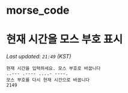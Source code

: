 # morse_code
# 현재 시간을 모스 부호 표시
<!-- MORSE_TIME_START -->
_Last updated: `21:49` (KST)_

```
현재 시간을 입력하세요. 모스 부호로 바꿉니다
..--- .---- ....- ----.
모스 부호를 다시 현재 시간으로 바꿉니다
2149
```
<!-- MORSE_TIME_END -->
